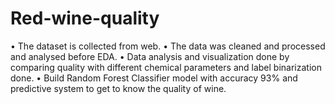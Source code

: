 # Red-wine-quality


• The dataset is collected from web.
• The data was cleaned and processed and analysed before EDA.
• Data analysis and visualization done by comparing quality with different 
  chemical parameters and label binarization done.
• Build Random Forest Classifier model with accuracy 93% and predictive system 
  to get to know the quality of wine.
